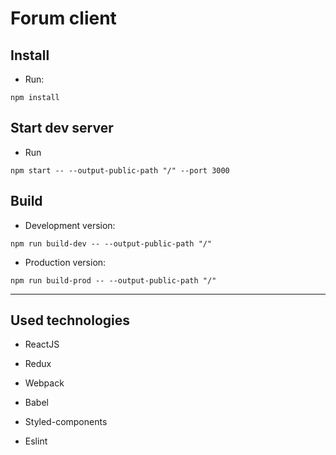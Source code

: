 # Forum client

## Install

* Run:

```shell
npm install
```

## Start dev server

* Run

```shell
npm start -- --output-public-path "/" --port 3000
```

## Build

* Development version:

```shell
npm run build-dev -- --output-public-path "/"
```

* Production version:

```shell
npm run build-prod -- --output-public-path "/"
```

___

## Used technologies

* ReactJS

* Redux

* Webpack

* Babel

* Styled-components

* Eslint
